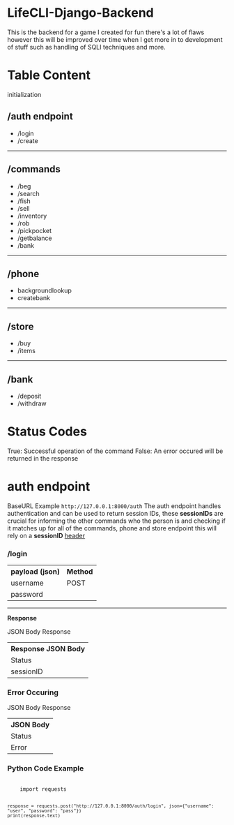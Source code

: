 # LifeCLI-Django-Backend
This is the backend for a game I created for fun there's a lot of flaws however this will be improved over time when I get more in to development of stuff such as handling of SQLI techniques and more.

<h1>Table Content</h1>
initialization
<h2>/auth endpoint</h2>
<ul>
    <li>/login</li>
    <li>/create</li>
</ul>

<hr>

<h2>/commands</h2>
<ul>
    <li>/beg</li>
    <li>/search</li>
    <li>/fish</li>
    <li>/sell</li>
    <li>/inventory</li>
    <li>/rob</li>
    <li>/pickpocket</li>
    <li>/getbalance</li>
    <li>/bank</li>
</ul>

<hr>

<h2>/phone</h2>
<ul>
    <li>backgroundlookup</li>
    <li>createbank</li>
</ul>

<hr>

<h2>/store</h2>

<ul>
    <li>/buy</li>
    <li>/items</li>
</ul>


<hr>

<h2>/bank</h2>

<ul>
    <li>/deposit</li>
    <li>/withdraw</li>
</ul>

<h1>Status Codes</h1>
True: Successful operation of the command
False: An error occured will be returned in the response

<h1>auth endpoint</h1>

BaseURL Example
```http://127.0.0.1:8000/auth```
The auth endpoint handles authentication and can be used to return session IDs, these __sessionIDs__ are crucial for informing the other commands who the person is and checking if it matches up for all of the commands, phone and store endpoint this will rely on a <b>sessionID</b> <u><a href="https://developer.mozilla.org/en-US/docs/Glossary/Request_header">header</a></u>

<h3>/login</h3>
<table>
    <tr>
        <th>payload (json) </th>
        <th>Method</th>
    </tr>
    <tr>
        <td>username</td>
        <td>POST</td>
    </tr>
    <tr>
        <td>password</td>
    </tr>
</table>

<hr>
<b>Response</b>

JSON Body Response
<table>
    <tr>
        <th>Response JSON Body</th>
    </tr>
    <tr>
        <td>Status</td>
    </tr>
    <tr>
        <td>sessionID</td>
    </tr>
</table>

<h3>Error Occuring</h3>
JSON Body Response
<table>
    <tr>
        <th>JSON Body</th>
    </tr>
    <tr>
        <td>Status</td>
    </tr>
    <tr>
        <td>Error</td>
    </tr>
</table>

<h3>Python Code Example</h3>

<code>
    import requests
    
    response = requests.post("http://127.0.0.1:8000/auth/login", json={"username": "user", "password": "pass"})
    print(response.text)
</code>

